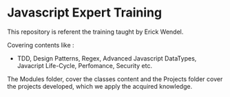 # Javascript Expert Training

This repository is referent the training taught by Erick Wendel.

Covering contents like :
* TDD, Design Patterns, Regex, Advanced Javascript DataTypes, Javacript Life-Cycle, Perfomance, Security etc.

The Modules folder, cover the classes content and the Projects folder cover the projects developed, which we apply the acquired knowledge.

